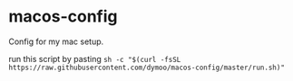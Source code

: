 # macos-config
Config for my mac setup.

run this script by pasting
`sh -c "$(curl -fsSL https://raw.githubusercontent.com/dymoo/macos-config/master/run.sh)"`